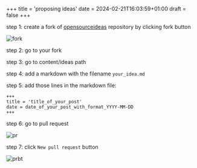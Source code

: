 +++
title = 'proposing ideas'
date = 2024-02-21T16:03:59+01:00
draft = false
+++

step 1: create a fork of [opensourceideas](https://github.com/opensourceideas/ideas) repository by clicking fork button

![fork](../fork.png)

step 2: go to your fork

step 3: go to content/ideas path

step 4: add a markdown with the filename `your_idea.md`

step 5: add those lines in the markdown file:

```
+++
title = 'title_of_your_post'
date = date_of_your_post_with_format_YYYY-MM-DD
+++
```
step 6: go to pull request 

![pr](/pr.png)

step 7: click `New pull request` button

![prbt](/pr_button.png)